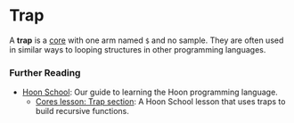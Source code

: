 # Trap

A **trap** is a [core](urbit-docs/glossary/core) with one arm named `$` and no sample. They are often used in similar ways to looping structures in other programming languages.

### Further Reading

- [Hoon School](urbit-docs/courses/hoon-school/): Our guide to learning the Hoon programming language.
  - [Cores lesson: Trap section](urbit-docs/courses/hoon-school/F-cores#repeating-yourself-using-a-trap): A Hoon School lesson that uses traps to build recursive functions.

